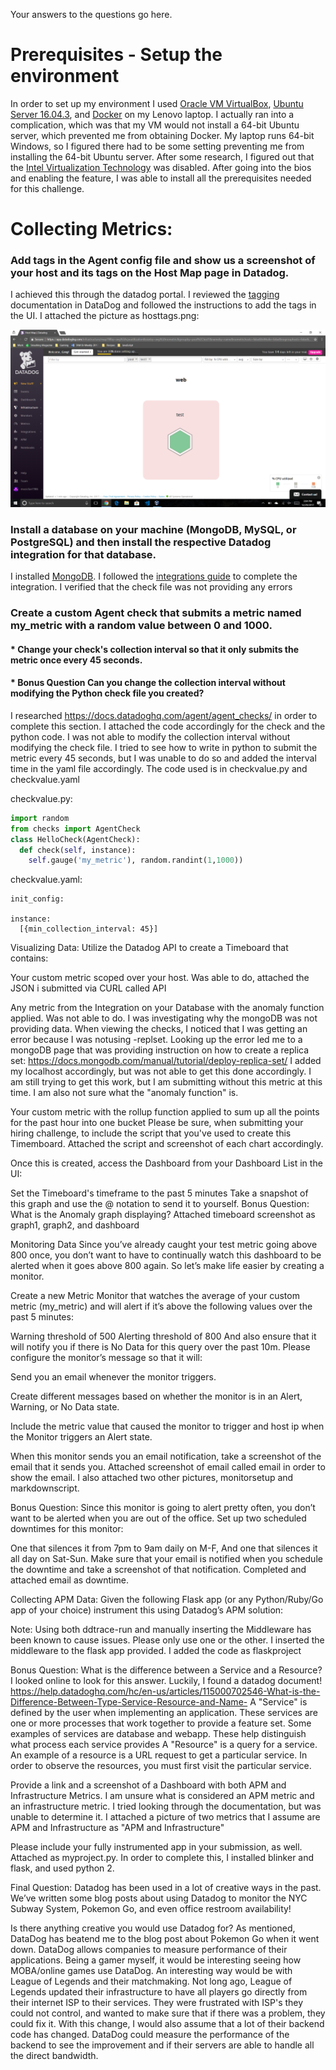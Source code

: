 Your answers to the questions go here.

# Prerequisites - Setup the environment
In order to set up my environment I used [Oracle VM VirtualBox](https://www.virtualbox.org/), [Ubuntu Server 16.04.3](https://www.ubuntu.com/download/server), and [Docker](https://www.digitalocean.com/community/tutorials/how-to-install-and-use-docker-on-ubuntu-16-04) on my Lenovo laptop.  I actually ran into a complication, which was that my VM would not install a 64-bit Ubuntu server, which prevented me from obtaining Docker.  My laptop runs 64-bit Windows, so I figured there had to be some setting preventing me from installing the 64-bit Ubuntu server.  After some research, I figured out that the [Intel Virtualization Technology](http://www.fixedbyvonnie.com/2014/11/virtualbox-showing-32-bit-guest-versions-64-bit-host-os/#.WlEbyt-nGUk) was disabled.  After going into the bios and enabling the feature, I was able to install all the prerequisites needed for this challenge.


# Collecting Metrics:

### Add tags in the Agent config file and show us a screenshot of your host and its tags on the Host Map page in Datadog.
I achieved this through the datadog portal.  I reviewed the [tagging](https://docs.datadoghq.com/agent/tagging/) documentation in DataDog and followed the instructions to add the tags in the UI. I attached the picture as hosttags.png:

![alt-text](https://raw.githubusercontent.com/DataDog/hiring-engineers/2f2b5fb699e83f58c390a6c1eaccd74d9347457c/hosttags.png "Host with 2 tags")

### Install a database on your machine (MongoDB, MySQL, or PostgreSQL) and then install the respective Datadog integration for that database.
I installed [MongoDB](https://www.howtoforge.com/tutorial/install-mongodb-on-ubuntu-16.04/).  I followed the [integrations guide](https://docs.datadoghq.com/integrations/mongo/) to complete the integration.  I verified that the check file was not providing any errors

### Create a custom Agent check that submits a metric named my_metric with a random value between 0 and 1000.
#### * Change your check's collection interval so that it only submits the metric once every 45 seconds.
#### * Bonus Question Can you change the collection interval without modifying the Python check file you created?
I researched https://docs.datadoghq.com/agent/agent_checks/ in order to complete this section.  I attached the code accordingly for the check and the python code.  I was not able to modify the collection interval without modifying the check file.  I tried to see how to write in python to submit the metric every 45 seconds, but I was unable to do so and added the interval time in the yaml file accordingly.  The code used is in checkvalue.py and checkvalue.yaml

checkvalue.py:
```python
import random
from checks import AgentCheck
class HelloCheck(AgentCheck):
  def check(self, instance):
    self.gauge('my_metric'), random.randint(1,1000))
```

checkvalue.yaml:
```
init_config:

instance:
  [{min_collection_interval: 45}]
```
Visualizing Data:
Utilize the Datadog API to create a Timeboard that contains:

Your custom metric scoped over your host.
  Was able to do, attached the JSON i submitted via CURL called API

Any metric from the Integration on your Database with the anomaly function applied.
  Was not able to do.  I was investigating why the mongoDB was not providing data.  When viewing the checks, I noticed that I was getting an error because I was notusing -replset.  Looking up the error led me to a mongoDB page that was providing instruction on how to create a replica set:
https://docs.mongodb.com/manual/tutorial/deploy-replica-set/
I added my localhost accordingly, but was not able to get this done accordingly.  I am still trying to get this work, but I am submitting without this metric at this time.  I am also not sure what the "anomaly function" is.

Your custom metric with the rollup function applied to sum up all the points for the past hour into one bucket
Please be sure, when submitting your hiring challenge, to include the script that you've used to create this Timemboard.
  Attached the script and screenshot of each chart accordingly.


Once this is created, access the Dashboard from your Dashboard List in the UI:

Set the Timeboard's timeframe to the past 5 minutes
Take a snapshot of this graph and use the @ notation to send it to yourself.
Bonus Question: What is the Anomaly graph displaying?
  Attached timeboard screenshot as graph1, graph2, and dashboard

Monitoring Data
Since you’ve already caught your test metric going above 800 once, you don’t want to have to continually watch this dashboard to be alerted when it goes above 800 again. So let’s make life easier by creating a monitor.

Create a new Metric Monitor that watches the average of your custom metric (my_metric) and will alert if it’s above the following values over the past 5 minutes:

Warning threshold of 500
Alerting threshold of 800
And also ensure that it will notify you if there is No Data for this query over the past 10m.
Please configure the monitor’s message so that it will:

Send you an email whenever the monitor triggers.

Create different messages based on whether the monitor is in an Alert, Warning, or No Data state.

Include the metric value that caused the monitor to trigger and host ip when the Monitor triggers an Alert state.

When this monitor sends you an email notification, take a screenshot of the email that it sends you.
  Attached screenshot of email called email in order to show the email.  I also attached two other pictures, monitorsetup and markdownscript.

Bonus Question: Since this monitor is going to alert pretty often, you don’t want to be alerted when you are out of the office. Set up two scheduled downtimes for this monitor:

One that silences it from 7pm to 9am daily on M-F,
And one that silences it all day on Sat-Sun.
Make sure that your email is notified when you schedule the downtime and take a screenshot of that notification.
  Completed and attached email as downtime.

Collecting APM Data:
Given the following Flask app (or any Python/Ruby/Go app of your choice) instrument this using Datadog’s APM solution:

Note: Using both ddtrace-run and manually inserting the Middleware has been known to cause issues. Please only use one or the other.
  I inserted the middleware to the flask app provided.  I added the code as flaskproject
  
Bonus Question: What is the difference between a Service and a Resource?
  I looked online to look for this answer.  Luckily, I found a datadog document! https://help.datadoghq.com/hc/en-us/articles/115000702546-What-is-the-Difference-Between-Type-Service-Resource-and-Name-
  A "Service" is defined by the user when implementing an application.  These services are one or more processes that work together to provide a feature set.  Some examples of services are database and webapp.  These help distinguish what process each service provides
  A "Resource" is a query for a service. An example of a resource is a URL request to get a particular service.  In order to observe the resources, you must first visit the particular service.

Provide a link and a screenshot of a Dashboard with both APM and Infrastructure Metrics.
  I am unsure what is considered an APM metric and an infrastructure metric.  I tried looking through the documentation, but was unable to determine it. I attached a picture of two metrics that I assume are APM and Infrastructure as "APM and Infrastructure"

Please include your fully instrumented app in your submission, as well.
  Attached as myproject.py.  In order to complete this, I installed blinker and flask, and used python 2.
  
Final Question:
Datadog has been used in a lot of creative ways in the past. We’ve written some blog posts about using Datadog to monitor the NYC Subway System, Pokemon Go, and even office restroom availability!

Is there anything creative you would use Datadog for?
  As mentioned, DataDog has beatend me to the blog post about Pokemon Go when it went down.  DataDog allows companies to measure performance of their applications.  Being a gamer myself, it would be interesting seeing how MOBA/online games use DataDog.  An interesting way would be with League of Legends and their matchmaking.  Not long ago, League of Legends updated their infrastructure to have all players go directly from their internet ISP to their services.  They were frustrated with ISP's they could not control, and wanted to make sure that if there was a problem, they could fix it.  With this change, I would also assume that a lot of their backend code has changed.  DataDog could measure the performance of the backend to see the improvement and if their servers are able to handle all the direct bandwidth.
